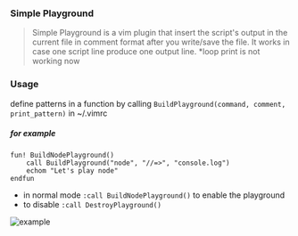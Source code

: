 ### Simple Playground

> Simple Playground is a vim plugin that insert the script's output in the
> current file in comment format after you write/save the file.
> It works in case one script line produce one output line.
> \*loop print is not working now

### Usage

define patterns in a function by calling `BuildPlayground(command, comment, print_pattern)` in ~/.vimrc
##### for example
```vimscript
fun! BuildNodePlayground()
    call BuildPlayground("node", "//=>", "console.log")
    echom "Let's play node"
endfun
```
- in normal mode `:call BuildNodePlayground()` to enable the playground
- to disable `:call DestroyPlayground()`

![example](https://raw.github.com/jingz/simple_playground/master/out.gif)
